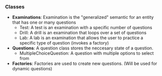 ### Classes

- **Examinations**: Examination is the "generalized" semantic for an entity that has one or many questions
  - Test: A test is an examination with a specific number of questions
  - Drill: A drill is an examination that loops over a set of questions
  - Lab: A lab is an examination that allows the user to practice a specific type of question (invokes a factory)
- **Questions**: A question class stores the neccesary state of a question.
    - MultipleChoiceQuestion: A question with multiple options to select from
- **Factories**: Factories are used to create new questions. (Will be used for dynamic questions)
